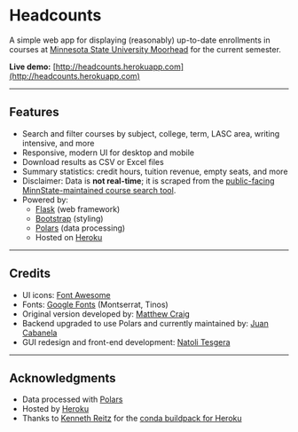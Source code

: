 # Headcounts

A simple web app for displaying (reasonably) up-to-date enrollments in courses at [Minnesota State University Moorhead](http://www.mnstate.edu) for the current semester.

**Live demo:** [http://headcounts.herokuapp.com](http://headcounts.herokuapp.com)  

---

## Features

- Search and filter courses by subject, college, term, LASC area, writing intensive, and more
- Responsive, modern UI for desktop and mobile
- Download results as CSV or Excel files
- Summary statistics: credit hours, tuition revenue, empty seats, and more
- Disclaimer: Data is **not real-time**; it is scraped from the [public-facing MinnState-maintained course search tool](https://www.minnstate.edu/courses/).
- Powered by:
  - [Flask](http://flask.pocoo.org/) (web framework)
  - [Bootstrap](https://getbootstrap.com/) (styling)
  - [Polars](https://pola.rs/) (data processing)
  - Hosted on [Heroku](https://www.heroku.com/)

---

## Credits

- UI icons: [Font Awesome](https://fontawesome.com/)
- Fonts: [Google Fonts](https://fonts.google.com/) (Montserrat, Tinos)
- Original version developed by: [Matthew Craig](https://github.com/mwcraig/)
- Backend upgraded to use Polars and currently maintained by: [Juan Cabanela](https://web.mnstate.edu/cabanela/)
- GUI redesign and front-end development: [Natoli Tesgera](https://github.com/Natoli74)  

---


## Acknowledgments

- Data processed with [Polars](https://pola.rs/)
- Hosted by [Heroku](https://www.heroku.com/)
- Thanks to [Kenneth Reitz](https://github.com/kennethreitz/) for the [conda buildpack for Heroku](https://github.com/kennethreitz/conda-buildpack)
